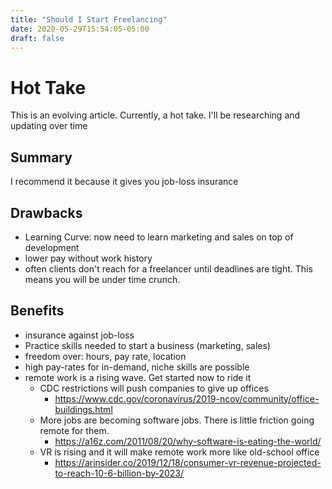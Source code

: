```yaml
---
title: "Should I Start Freelancing"
date: 2020-05-29T15:54:05-05:00
draft: false
---
```

# Hot Take
This is an evolving article. Currently, a hot take. I'll be researching and
updating over time

## Summary
I recommend it because it gives you job-loss insurance

## Drawbacks
- Learning Curve: now need to learn marketing and sales on top of development
- lower pay without work history
- often clients don't reach for a freelancer until deadlines are tight. This
  means you will be under time crunch.

## Benefits
- insurance against job-loss
- Practice skills needed to start a business (marketing, sales)
- freedom over: hours, pay rate, location
- high pay-rates for in-demand, niche skills are possible
- remote work is a rising wave. Get started now to ride it
  - CDC restrictions will push companies to give up offices
    - https://www.cdc.gov/coronavirus/2019-ncov/community/office-buildings.html
  - More jobs are becoming software jobs. There is little friction going remote
    for them.
    - https://a16z.com/2011/08/20/why-software-is-eating-the-world/
  - VR is rising and it will make remote work more like old-school office
    - https://arinsider.co/2019/12/18/consumer-vr-revenue-projected-to-reach-10-6-billion-by-2023/

